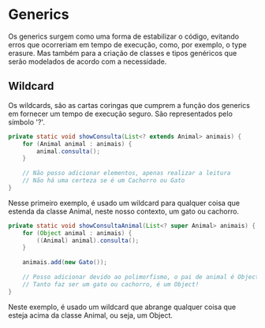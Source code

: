 # Generics
Os generics surgem como uma forma de estabilizar o código, evitando erros que ocorreriam em tempo de execução, como, por exemplo, o type erasure. Mas também para a criação de classes e tipos genéricos que serão modelados de acordo com a necessidade.

## Wildcard
Os wildcards, são as cartas coringas que cumprem a função dos generics em fornecer um tempo de execução seguro. São representados pelo símbolo '?'.

```java
private static void showConsulta(List<? extends Animal> animais) {
    for (Animal animal : animais) {
        animal.consulta();
    }
    
    // Não posso adicionar elementos, apenas realizar a leitura
    // Não há uma certeza se é um Cachorro ou Gato
}
```
Nesse primeiro exemplo, é usado um wildcard para qualquer coisa que estenda da classe Animal, neste nosso contexto, um gato ou cachorro.

```java
private static void showConsultaAnimal(List<? super Animal> animais) {
    for (Object animal : animais) {
        ((Animal) animal).consulta();
    }
    
    animais.add(new Gato());
    
    // Posso adicionar devido ao polimorfismo, o pai de animal é Object 
    // Tanto faz ser um gato ou cachorro, é um Object!
}
```
Neste exemplo, é usado um wildcard que abrange qualquer coisa que esteja acima da classe Animal, ou seja, um Object.
